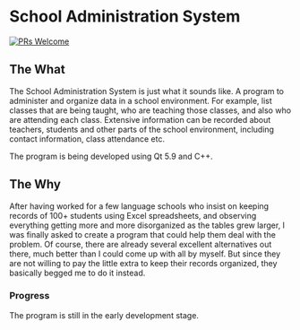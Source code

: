# School Administration System
[![PRs Welcome](https://img.shields.io/badge/PRs-welcome-brightgreen.svg?style=flat-square)](http://makeapullrequest.com)

## The What
The School Administration System is just what it sounds like. A program to administer and organize data
in a school environment. For example, list classes that are being taught, who are teaching those classes,
and also who are attending each class. Extensive information can be recorded about teachers, students and
other parts of the school environment, including contact information, class attendance etc.

The program is being developed using Qt 5.9 and C++.

## The Why
After having worked for a few language schools who insist on keeping records of 100+ students using Excel spreadsheets,
and observing everything getting more and more disorganized as the tables grew larger, I was finally asked
to create a program that could help them deal with the problem. Of course, there are already several excellent
alternatives out there, much better than I could come up with all by myself. But since they are not willing to
pay the little extra to keep their records organized, they basically begged me to do it instead.

### Progress
The program is still in the early development stage.
